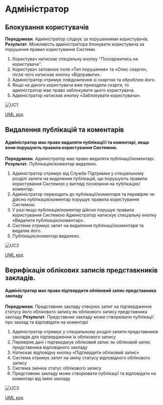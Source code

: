 # Адміністратор

## Блокування користувачів
**Передумови**. Адміністратор слідкує за порушеннями користувачів.
**Результат**. Можливість адміністратора блокувати користувача за порушення правил користування Системи.
1.	Користувач натискає спеціальну кнопку "Поскаржитись на користувача".
2.	Користувач заповнює поля «Тип порушення» та «Опис скарги», після чого натискає кнопку «Відправити».
3.	Адміністратор отримує повідомлення зі скаргою та оброблює його.
4.	Якщо на даного користувача вже приходили скарги, то адміністратор має право заблокувати цього користувача.
5.	Адміністратор натискає кнопку «Заблокувати користувача».

![UC1](http://www.plantuml.com/plantuml/png/SYWkIImgAStDuSf9JIjHo4XDJ4ajuh99oyyhKKZEpyaliZKmC50epgnAjJMqiBD9iWj8JCvEJ4-rij5FibDmJCdDpEF2eTmCfDpJ1Q8or5dN49ywG1_bazja34JnlKzXPLtb07J3OM0B722BDf5Q5b4A20K9qV2dIpPEI9klSUD8ES7uHlp6_aAfQdiNpvytxxsPBt8jJZQo4fVhvIFldPMjX7WcNJoFupZHTBoCSrareMxY9NNdifEE_gu7_FeSwSJA1rdB0uYxE4-PC-9ZhHmsHtoNMqflPGtKWmJWyfW6e8MH9x6MRPp4pnQrpifUKxpV0xQZwGguhYgxJUe761lAVPmoah4zfMyGl1EF6wkUrDIAg_5KLalIk4UWp4LSZJuXXL13n1TwZrK_Sv0sz0vDKzSYxHAJqqRlBOqNQPvZzbpkaqnZNhzvTRnVCogjUsJIiPiNnMEm2N2iGMWxDiIFFNk-O8PJKs4-GP9o8R7bCU0GGgu7xYux1kWqWLMi6voQAWLC1Jf9ZJCef8V7iCDl-ONuVS7oWxUwRYrPa0NH_gFqHxg3Fw59jvo0O108XsTodoe3x9CUw-CwgGLhcCbVjte7fLPLFQf_7ID5NQH8HyNag7sLa09NuXzFR1Fd_qiCSMPpOSNnp7aXIr91blWmQ-BZJBRd2WIeWiLE2zPdu1kRXCAABb81HDp8GPsH7I_qsxeXGBKz_W8wKeXiUwKKrq-Est_xxjIyv2lXt_ul)

[UML код](https://github.com/kpi-db-subgroup/kpi-db-subgroup/blob/master/UML/admin/Diagrams/UC1.pu)

## Видалення публікацій та коментарів
#### Адміністратор має право видаляти публікаціїї та коментарі, якщо вони порушують правила користування Системою.
**Передумови**. Адміністратор має право видаляти публікації/коментарі.
**Результат**. Публікацію/коментар видалено.
1.	Адміністратор отримує від Служби Підтримки у спеціальному розділі запити на видалення публікацій, що порушують правила користування Системою у вигляді посилання на публікацію/коментар.
2.	Адміністратор переходить до публікації/коментаря та перевіряє чи дійсно публікація/коментар порушує правила користування Системою.
3.	У разі якщо публікація/коментар дійсно порушує правила користування Системою Адміністратор натискує спеціальну кнопку «Видалити публікацію/коментар».
4.	Система отримує запит на видалення публікації/коментаря та видаляє його.
5.	Публікацію/коментар видалено.

![UC2](http://www.plantuml.com/plantuml/png/hLNBRXD14BpFLym7X3mk2EKH1S656nS-m8at4E7Oo3ONv8CV8X0fiX6Ap0a2of7BuWTUFpoMyWNTVqIL9p6ix6oiY4EKtTxgxkhgcl5UePZA5zyUPqmcE2pQLq4g7UJDzc4kMxG7kKmklxE-lcuBH--2dOr7kzlxkyzJ1wzJBuFDxRNzNViuVNoKDRV07nB-xAb7ldZoO2C99rybb9wq9FHu-IvTwI3MrXgZCfQnDgnCyFfBXjgKWOHwWlzzgrK9BTwTZ90qvgkMyQMLsF1IFm1NGU48kT5rsqzeEaBkM9jQqQgMWQcAq_AAbHyICOOU8mbN4ujVI1Ufc41h03jftTt0iggUSqJ4aE4iqoW2vcq052qONx-ipK-Up8tAzb1dg6VJXEeriukvslMvslzGOb3SgadizOq2StxAp5LLz8I9dgVqfwsD2RBf6-kPqkqIbSpKhMOpKKR7LudmkKOvMq1rkBmXvlkD2IEEYjWDZDktMWCtcKYNWqj8SKYSHInWJdf8Q58TYySGoCXl1AF4H4amwehLKt7uH9uWzn5_TR0u-xlpI8RUoq1ujyNi7xEWqpfe--PjMeGCVVKA2ysoFCV94klTCdTeE_6-rlVY08ey-Owu9PtPi7oObU5k6CMQS1WZLA9CjCpYYesvYd4np-yjf1_yqZ9RUf0HQWxqT5aQCUR_YrFY8iPy95u6RBB0lBJ6W7naGeoz-YcVPpRrvbtA4rT3Y5EANtubg1MFp1sxsI5P_eWaMIPs5Q9y7x2sEExjdZSNKWl5t9ijiuVR1p-0Vm00)

[UML код](https://github.com/kpi-db-subgroup/kpi-db-subgroup/blob/master/UML/admin/Diagrams/UC2.pu)


## Верифікація облікових записів представкників закладів.
#### Адміністратор має право підтвердити обліковий запис представника закладу
**Передумови**. Представник закладу створює запит на підтвердження статусу його облікового запису як облікового запису представника закладу
**Результат**. Представник закладу може створювати публікації про заклад та відповідати на коментарі
1.	Адміністратор отримує у спеціальному розділі запити представників закладів для підтвердження їх облікового запису 
2.	Перевіряє дані і підтверджує обліковий запис як обліковий запис представника відповідного закладу
3.	Натискає відповідну кнопку «Підтвердити обліковий запис» 
4.	Система отримує запит на зміну статусу відповідного облікового запису
5.	Система змінює статус облікового запису
6.	Представник закладу може створювати публікації та відповідати на коментарі від імені закладу

![UC3](http://www.plantuml.com/plantuml/png/SYWkIImgAStDuSf9JIjHo4XDJ4ajuh99oyyhKKZEpyaliZKmC50epgnAjJMqiBD9iWj8JCvEJ4-rij5FibDmJCdD1DHMDRbD0s5qxrFC0Q0I6nPaWmGR3i0DO5iuG1PDJTiD8WWXLq8g0R5aCnYRE4xYIZt1cnlntioWOBkP019I5lOttpVlnsycnzcUzljgV_8uT3vzTFTUgWzNi5YYX0tzU8VQdQ1nhro15jQTkyBD3JfymzgNEfHSFZESihZcuupbqk2QOpKglfvoeMJd5WtQiAZU5cjOL2eS9IbzSHS4deLvD97OMrJOS7Zh2c4GpHAfSoTt33wZyRWrDh1y_w1wgBbSujn56dA1EjBFiGaI8-nY8CkJwWlAZLyj1UhUkFSxQquD-wsyAL2fnSDK-86Q2riQ6_OLJJxb1Yk2VqStD3mMTvOJSuxsS1knRnC0Ev2GjkSJQYnTJgJNWUxVc2D3fRZd4afjWqRySgzX5xVBGBhhRMG4OL3AIOhhubFSH2vx3pPoLgq4AOwofAgFFcDTvBqIltEDXs6ilCWiUtxyxDVvpARxOpZD_97E7YIYQj3vruRBEOFYeqCrjNJ3obynqggH0rZglCYStpA5PlHH4qVDeEByF9d1ItTsE4aJAOldHERJepabw1j8gE5lZ26LmwrbzMvZd-DqIoB3mpXiHNoGd4ZzAcJ5pJH9LkDPPRNL5YosVBdvYiL0aBS_pVPcFSaObFwTD2M3VcKOXT6TiOmHoWTtH4BquKyuPX5XT6_rWFvaDwgyvQQbrlztC_p3BH3R6T1OBqRnuD5zyNAIFUHHvr_oJm00)

[UML код](https://github.com/kpi-db-subgroup/kpi-db-subgroup/blob/master/UML/admin/Diagrams/UC3.pu)
